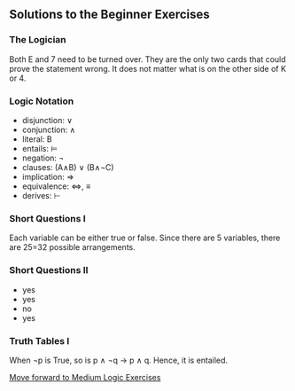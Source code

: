 ## Solutions to the Beginner Exercises

### The Logician

Both  E and 7 need to be turned over. They are the only two cards that could prove the statement wrong. It does not matter what is on the other side of K or 4.

### Logic Notation

- disjunction: ∨
- conjunction: ∧
- literal: B
- entails: ⊨
- negation: ¬
- clauses: (A∧B) ∨ (B∧¬C)
- implication: ⇒
- equivalence: ⇔, ≡
- derives: ⊢

### Short Questions I

Each variable can be either true or false. Since there are 5 variables, there are 25=32 possible arrangements.

### Short Questions II

- yes
- yes
- no
- yes

### Truth Tables I

When ¬p is True, so is p ∧ ¬q → p ∧ q. Hence, it is entailed.

[Move forward to Medium Logic Exercises](https://github.com/UMdecisionsupport/DecisionSupport2023/blob/main/Logic/Medium.md)
